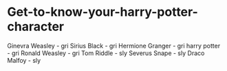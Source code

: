 # Get-to-know-your-harry-potter-character
Ginevra Weasley - gri
Sirius Black - gri
Hermione Granger - gri
harry potter - gri
Ronald Weasley - gri
Tom Riddle - sly
Severus Snape - sly
Draco Malfoy - sly
